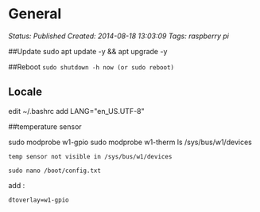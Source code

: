# General

_Status: Published_
_Created: 2014-08-18 13:03:09_
_Tags: raspberry pi_

##Update
sudo apt update -y && apt upgrade -y 
 

##Reboot
```sudo shutdown -h now (or sudo reboot)```


## Locale
edit ~/.bashrc
add
LANG="en_US.UTF-8"



##temperature sensor

sudo modprobe w1-gpio
sudo modprobe w1-therm
ls /sys/bus/w1/devices

```temp sensor not visible in /sys/bus/w1/devices```
```
sudo nano /boot/config.txt
```
add :
```
dtoverlay=w1-gpio
```